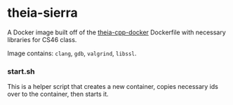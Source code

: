 # theia-sierra

A Docker image built off of the [theia-cpp-docker](https://github.com/theia-ide/theia-apps/tree/master/theia-cpp-docker) Dockerfile with necessary libraries for CS46 class.

Image contains: `clang`, `gdb`, `valgrind`, `libssl`.

### start.sh

This is a helper script that creates a new container, copies necessary ids over to the container, then starts it.
